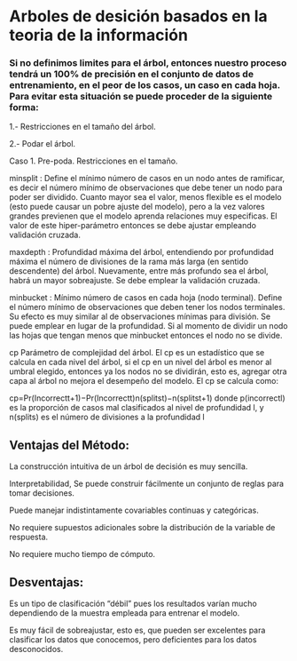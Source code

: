 # Arboles de desición basados en la teoria de la información

 ### Si no definimos limites para el árbol, entonces nuestro proceso tendrá un 100% de precisión en el conjunto de datos de entrenamiento, en el peor de los casos, un caso en cada hoja. Para evitar esta situación se puede proceder de la siguiente forma:

1.- Restricciones en el tamaño del árbol.

2.- Podar el árbol.

Caso 1. Pre-poda. Restricciones en el tamaño.

minsplit : Define el mínimo número de casos en un nodo antes de ramificar, es decir el número mínimo de observaciones que debe tener un nodo para poder ser dividido. Cuanto mayor sea el valor, menos flexible es el modelo (esto puede causar un pobre ajuste del modelo), pero a la vez valores grandes previenen que el modelo aprenda relaciones muy especificas. El valor de este hiper-parámetro entonces se debe ajustar empleando validación cruzada.

maxdepth : Profundidad máxima del árbol, entendiendo por profundidad máxima el número de divisiones de la rama más larga (en sentido descendente) del árbol. Nuevamente, entre más profundo sea el árbol, habrá un mayor sobreajuste. Se debe emplear la validación cruzada.

minbucket : Mínimo número de casos en cada hoja (nodo terminal). Define el número mínimo de observaciones que deben tener los nodos terminales. Su efecto es muy similar al de observaciones mínimas para división. Se puede emplear en lugar de la profundidad. Si al momento de dividir un nodo las hojas que tengan menos que minbucket entonces el nodo no se divide.

cp Parámetro de complejidad del árbol. El cp es un estadístico que se calcula en cada nivel del árbol, si el cp en un nivel del árbol es menor al umbral elegido, entonces ya los nodos no se dividirán, esto es, agregar otra capa al árbol no mejora el desempeño del modelo. El cp se calcula como:

cp=Pr(Incorrectt+1)−Pr(Incorrectt)n(splitst)−n(splitst+1)
donde p(incorrectl) es la proporción de casos mal clasificados al nivel de profundidad l, y n(splits) es el número de divisiones a la profundidad l

## Ventajas del Método:
La construcción intuitiva de un árbol de decisión es muy sencilla.

Interpretabilidad, Se puede construir fácilmente un conjunto de reglas para tomar decisiones.

Puede manejar indistintamente covariables continuas y categóricas.

No requiere supuestos adicionales sobre la distribución de la variable de respuesta.

No requiere mucho tiempo de cómputo.

## Desventajas:
Es un tipo de clasificación “débil” pues los resultados varían mucho dependiendo de la muestra empleada para entrenar el modelo.

Es muy fácil de sobreajustar, esto es, que pueden ser excelentes para clasificar los datos que conocemos, pero deficientes para los datos desconocidos.
